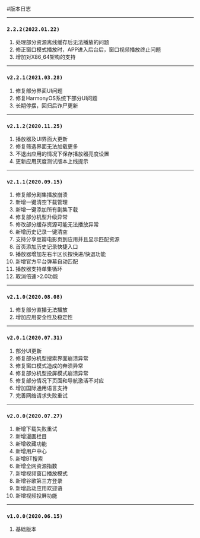 #版本日志

----------
### `2.2.2(2022.01.22)`
1. 处理部分资源离线缓存后无法播放的问题
2. 修正窗口模式播放时，APP进入后台后，窗口视频播放终止问题
3. 增加对X86_64架构的支持

----------
### `v2.2.1(2021.03.28)`
1. 修复部分界面UI问题
2. 修复HarmonyOS系统下部分UI问题
3. 长期停摆，回归后诈尸更新

----------
### `v2.1.2(2020.11.25)`
1. 播放器及UI界面大更新
2. 修复筛选界面无法加载更多
3. 不退出应用的情况下保存播放器亮度设置
4. 更新应用灰度测试版本上线提示

----------
### `v2.1.1(2020.09.15)`
1. 修复部分剧集播放崩溃
2. 新增一键清空下载管理
3. 新增一键添加所有剧集下载
4. 修复部分机型升级异常
5. 修改部分缓存资源可能无法播放异常
6. 新增历史记录一键清空
7. 支持分享豆瓣电影页到应用并且显示匹配资源
8. 首页添加历史记录快捷入口
9. 播放器增加左右半区长按快进/快退功能
10. 新增官方平台弹幕自动匹配
11. 播放器支持单集循环
12. 取消倍速>2.0功能

----------
### `v2.1.0(2020.08.08)`
1. 修复部分直播无法播放
2. 增加应用安全性及稳定性

----------
### `v2.0.1(2020.07.31)`
1. 部分UI更新
2. 修复部分机型搜索界面崩溃异常
3. 修复窗口模式造成的奔溃异常
4. 修复部分机型投屏模式崩溃异常
5. 修复部分情况下页面和导航激活不对应
6. 增加国际通用语言支持
7. 完善网络请求失败重试

----------
### `v2.0.0(2020.07.27)`
1. 新增下载失败重试
2. 新增漫画栏目
3. 新增收藏功能
4. 新增用户中心
5. 新增BT搜索
6. 新增全网资源指数
7. 新增视频窗口播放模式
8. 新增谷歌第三方登录
9. 新增启动应用欢迎语
10. 新增视频投屏功能

----------
### `v1.0.0(2020.06.15)`
1. 基础版本
